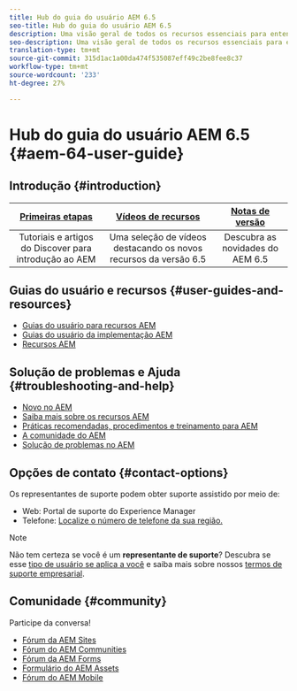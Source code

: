 ```yaml
---
title: Hub do guia do usuário AEM 6.5
seo-title: Hub do guia do usuário AEM 6.5
description: Uma visão geral de todos os recursos essenciais para entender, instalar, gerenciar e usar o AEM 6.5
seo-description: Uma visão geral de todos os recursos essenciais para entender, instalar, gerenciar e usar o AEM 6.5
translation-type: tm+mt
source-git-commit: 315d1ac1a00da474f535087eff49c2be8fee8c37
workflow-type: tm+mt
source-wordcount: '233'
ht-degree: 27%

---
```



# Hub do guia do usuário AEM 6.5 {#aem-64-user-guide}

## Introdução {#introduction}

| [Primeiras etapas](https://helpx.adobe.com/experience-manager/get-started.html) | [Vídeos de recursos](https://helpx.adobe.com/experience-manager/kt/index/aem-6-5-videos.html) | [Notas de versão](https://helpx.adobe.com/experience-manager/6-5/release-notes.html) |
|:-:|:-:|:-:|
| Tutoriais e artigos do Discover para introdução ao AEM | Uma seleção de vídeos destacando os novos recursos da versão 6.5 | Descubra as novidades do AEM 6.5 |

## Guias do usuário e recursos {#user-guides-and-resources}

* [Guias do usuário para recursos AEM](capabilities.md)
* [Guias do usuário da implementação AEM](implementation.md)
* [Recursos AEM](resources.md)

## Solução de problemas e Ajuda {#troubleshooting-and-help}

* [Novo no AEM](new.md)
* [Saiba mais sobre os recursos AEM](learn.md)
* [Práticas recomendadas, procedimentos e treinamento para AEM](best-practice.md)
* [A comunidade do AEM](community.md)
* [Solução de problemas no AEM](troubleshooting.md)

## Opções de contato {#contact-options}

Os representantes de suporte podem obter suporte assistido por meio de:

* Web: Portal de suporte do Experience Manager
* Telefone: [Localize o número de telefone da sua região.](https://helpx.adobe.com/contact/dma-external/DMACustomeCareRegionalPhoneNumbers.html)

>[!NOTE]
>
>Não tem certeza se você é um **representante de suporte**? Descubra se esse [tipo de usuário se aplica a você](https://helpx.adobe.com/experience-cloud/supported-users.html) e saiba mais sobre nossos [termos de suporte empresarial](https://helpx.adobe.com/support/programs/enterprise-support-terms.html).

## Comunidade {#community}

Participe da conversa!

* [Fórum da AEM Sites](http://help-forums.adobe.com/content/adobeforums/en/experience-manager-forum/adobe-experience-manager.html)
* [Fórum do AEM Communities](http://help-forums.adobe.com/content/adobeforums/en/experience-manager-forum/aem-communities.html)
* [Fórum da AEM Forms](http://help-forums.adobe.com/content/adobeforums/en/experience-manager-forum/aem-forms.html)
* [Formulário do AEM Assets](http://help-forums.adobe.com/content/adobeforums/en/experience-manager-forum/aem-assets.html)
* [Fórum do AEM Mobile](http://forums.adobe.com/community/experiencemanagermobile)
